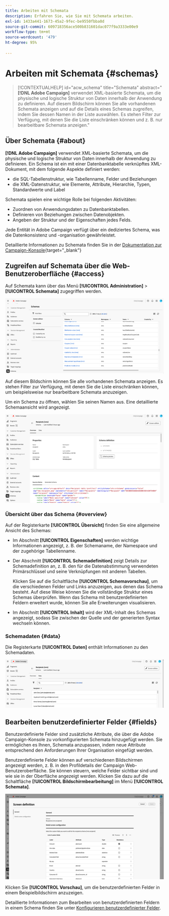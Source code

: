 ```yaml
---
title: Arbeiten mit Schemata
description: Erfahren Sie, wie Sie mit Schemata arbeiten.
exl-id: 1433a441-1673-45a2-9fec-be9550fbba0d
source-git-commit: 609718356ace500b831601dac077f9a3333e00e9
workflow-type: tm+mt
source-wordcount: '479'
ht-degree: 95%

---
```


# Arbeiten mit Schemata {#schemas}

>[!CONTEXTUALHELP]
>id="acw_schema"
>title="Schemata"
>abstract="**[!DNL Adobe Campaign]** verwendet XML-basierte Schemata, um die physische und logische Struktur von Daten innerhalb der Anwendung zu definieren. Auf diesem Bildschirm können Sie alle vorhandenen Schemata anzeigen und auf die Details eines Schemas zugreifen, indem Sie dessen Namen in der Liste auswählen. Es stehen Filter zur Verfügung, mit denen Sie die Liste einschränken können und z. B. nur bearbeitbare Schemata anzeigen."

## Über Schemata {#about}

**[!DNL Adobe Campaign]** verwendet XML-basierte Schemata, um die physische und logische Struktur von Daten innerhalb der Anwendung zu definieren. Ein Schema ist ein mit einer Datenbanktabelle verknüpftes XML-Dokument, mit dem folgende Aspekte definiert werden: 

* die SQL-Tabellenstruktur, wie Tabellenname, Felder und Beziehungen
* die XML-Datenstruktur, wie Elemente, Attribute, Hierarchie, Typen, Standardwerte und Label

Schemata spielen eine wichtige Rolle bei folgenden Aktivitäten:

* Zuordnen von Anwendungsdaten zu Datenbanktabellen.
* Definieren von Beziehungen zwischen Datenobjekten.
* Angeben der Struktur und der Eigenschaften jedes Felds.

Jede Entität in Adobe Campaign verfügt über ein dediziertes Schema, was die Datenkonsistenz und -organisation gewährleistet.

Detaillierte Informationen zu Schemata finden Sie in der [Dokumentation zur Campaign-Konsole](https://experienceleague.adobe.com/de/docs/campaign/campaign-v8/developer/shemas-forms/schemas){target="_blank"}

## Zugreifen auf Schemata über die Web-Benutzeroberfläche {#access}

Auf Schemata kann über das Menü **[!UICONTROL Administration]** > **[!UICONTROL Schemata]** zugegriffen werden.

![Bildschirm mit der Liste der Schemata samt verfügbaren Schemata und Filtern](assets/schemas-list.png)

Auf diesem Bildschirm können Sie alle vorhandenen Schemata anzeigen. Es stehen Filter zur Verfügung, mit denen Sie die Liste einschränken können, um beispielsweise nur bearbeitbare Schemata anzuzeigen.

Um ein Schema zu öffnen, wählen Sie seinen Namen aus. Eine detaillierte Schemaansicht wird angezeigt.

![Bildschirm mit Schemadetails samt Schemaeigenschaften und -inhalten](assets/schema-details.png)

### Übersicht über das Schema {#overview}

Auf der Registerkarte **[!UICONTROL Übersicht]** finden Sie eine allgemeine Ansicht des Schemas:

* Im Abschnitt **[!UICONTROL Eigenschaften]** werden wichtige Informationen angezeigt, z. B. der Schemaname, der Namespace und der zugehörige Tabellenname.

* Der Abschnitt **[!UICONTROL Schemadefinition]** zeigt Details zur Schemadefinition an, z. B. den für die Datenabstimmung verwendeten Primärschlüssel und seine Verknüpfungen mit anderen Tabellen.

  Klicken Sie auf die Schaltfläche **[!UICONTROL Schemavorschau]**, um die verschiedenen Felder und Links anzuzeigen, aus denen das Schema besteht. Auf diese Weise können Sie die vollständige Struktur eines Schemas überprüfen. Wenn das Schema mit benutzerdefinierten Feldern erweitert wurde, können Sie alle Erweiterungen visualisieren.

* Im Abschnitt **[!UICONTROL Inhalt]** wird der XML-Inhalt des Schemas angezeigt, sodass Sie zwischen der Quelle und der generierten Syntax wechseln können.

### Schemadaten {#data}

Die Registerkarte **[!UICONTROL Daten]** enthält Informationen zu den Schemadaten.

![Registerkarte „Daten“ des Schemas mit Datenstruktur und Attributen](assets/schemas-data.png)

## Bearbeiten benutzerdefinierter Felder {#fields}

Benutzerdefinierte Felder sind zusätzliche Attribute, die über die Adobe Campaign-Konsole zu vorkonfigurierten Schemata hinzugefügt werden. Sie ermöglichen es Ihnen, Schemata anzupassen, indem neue Attribute entsprechend den Anforderungen Ihrer Organisation eingefügt werden. 

Benutzerdefinierte Felder können auf verschiedenen Bildschirmen angezeigt werden, z. B. in den Profildetails der Campaign Web-Benutzeroberfläche. Sie können steuern, welche Felder sichtbar sind und wie sie in der Oberfläche angezeigt werden. Klicken Sie dazu auf die Schaltfläche **[!UICONTROL Bildschirmbearbeitung]** im Menü **[!UICONTROL Schemata]**.

![Bildschirm für benutzerdefinierte Felder mit bearbeitbaren Attributen](assets/schemas-custom.png)

Klicken Sie **[!UICONTROL Vorschau]**, um die benutzerdefinierten Felder in einem Beispielbildschirm anzuzeigen.

Detaillierte Informationen zum Bearbeiten von benutzerdefinierten Feldern in einem Schema finden Sie unter [Konfigurieren benutzerdefinierter Felder](../administration/custom-fields.md).